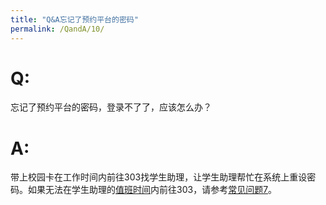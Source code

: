 ```yaml
---
title: "Q&A忘记了预约平台的密码"
permalink: /QandA/10/
---
```


# Q:

忘记了预约平台的密码，登录不了了，应该怎么办？

# A:

带上校园卡在工作时间内前往303找学生助理，让学生助理帮忙在系统上重设密码。如果无法在学生助理的[值班时间](https://neutrino3316.github.io/balyspusys/docs/rota/)内前往303，请参考[常见问题7](https://neutrino3316.github.io/balyspusys/QandA/07/)。